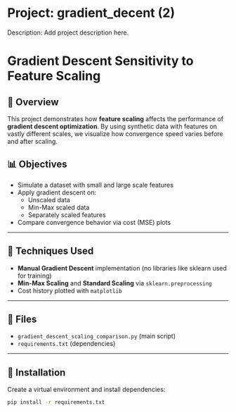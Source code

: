 # Project: gradient_decent (2)
Description: Add project description here.
# Gradient Descent Sensitivity to Feature Scaling

## 📌 Overview

This project demonstrates how **feature scaling** affects the performance of **gradient descent optimization**. By using synthetic data with features on vastly different scales, we visualize how convergence speed varies before and after scaling.

## 📊 Objectives

- Simulate a dataset with small and large scale features
- Apply gradient descent on:
  - Unscaled data
  - Min-Max scaled data
  - Separately scaled features
- Compare convergence behavior via cost (MSE) plots

---

## 🧪 Techniques Used

- **Manual Gradient Descent** implementation (no libraries like sklearn used for training)
- **Min-Max Scaling** and **Standard Scaling** via `sklearn.preprocessing`
- Cost history plotted with `matplotlib`

---

## 📁 Files

- `gradient_descent_scaling_comparison.py` (main script)
- `requirements.txt` (dependencies)

---

## 🔧 Installation

Create a virtual environment and install dependencies:

```bash
pip install -r requirements.txt
